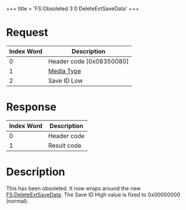 +++
title = 'FS:Obsoleted 3 0 DeleteExtSaveData'
+++

# Request

| Index Word | Description                                            |
|------------|--------------------------------------------------------|
| 0          | Header code \[0x08350080\]                             |
| 1          | [Media Type](Filesystem_services#MediaType "wikilink") |
| 2          | Save ID Low                                            |

# Response

| Index Word | Description |
|------------|-------------|
| 0          | Header code |
| 1          | Result code |

# Description

This has been obsoleted. It now wraps around the new
[FS:DeleteExtSaveData](FS:DeleteExtSaveData "wikilink"). The Save ID
High value is fixed to 0x00000000 (normal).